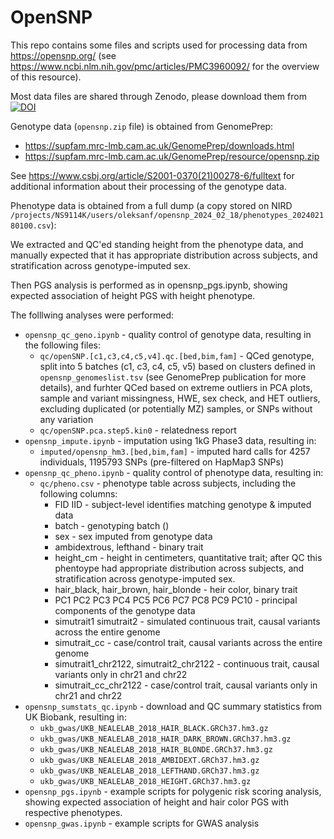 # OpenSNP

This repo contains some files and scripts used for processing data from https://opensnp.org/
(see https://www.ncbi.nlm.nih.gov/pmc/articles/PMC3960092/ for the overview of this resource).

Most data files are shared through Zenodo, please download them from 
[![DOI](https://zenodo.org/badge/DOI/10.5281/zenodo.10715132.svg)](https://doi.org/10.5281/zenodo.10715132)


Genotype data (``opensnp.zip`` file) is obtained from GenomePrep:
  * https://supfam.mrc-lmb.cam.ac.uk/GenomePrep/downloads.html
  * https://supfam.mrc-lmb.cam.ac.uk/GenomePrep/resource/opensnp.zip

See https://www.csbj.org/article/S2001-0370(21)00278-6/fulltext for additional information about their processing of the genotype data.

Phenotype data is obtained from a full dump (a copy stored on NIRD ``/projects/NS9114K/users/oleksanf/opensnp_2024_02_18/phenotypes_202402180100.csv``):



We extracted and QC'ed standing height from the phenotype data, and manually expected that it has appropriate distribution across subjects, and stratification across genotype-imputed sex.

Then PGS analysis is performed as in opensnp_pgs.ipynb, showing expected association of height PGS with height phenotype.

The folllwing analyses were performed:

  * ``opensnp_qc_geno.ipynb`` - quality control of genotype data, resulting in the following files:
    * ``qc/openSNP.[c1,c3,c4,c5,v4].qc.[bed,bim,fam]`` - QCed genotype, split into 5 batches (c1, c3, c4, c5, v5) based on clusters defined in ``opensnp_genomeslist.tsv`` (see GenomePrep publication for more details), and furhter QCed based on extreme outliers in PCA plots, sample and variant missingness, HWE, sex check, and HET outliers, excluding duplicated (or potentially MZ) samples, or SNPs without any variation
    * ``qc/openSNP.pca.step5.kin0`` - relatedness report
  * ``opensnp_impute.ipynb`` - imputation using 1kG Phase3 data, resulting in:
    * ``imputed/opensnp_hm3.[bed,bim,fam]`` - imputed hard calls for 4257 individuals, 1195793 SNPs (pre-filtered on HapMap3 SNPs)
  * ``opensnp_qc_pheno.ipynb`` - quality control of phenotype data, resulting in:
    * ``qc/pheno.csv`` - phenotype table across subjects, including the following columns:
      * FID IID - subject-level identifies matching genotype & imputed data
      * batch - genotyping batch () 
      * sex - sex imputed from genotype data
      *	ambidextrous, lefthand - binary trait
      *	height_cm - height in centimeters, quantitative trait; after QC this phentoype had appropriate distribution across subjects, and stratification across genotype-imputed sex.
      *	hair_black,	hair_brown,	hair_blonde - heir color, binary trait
      * PC1	PC2	PC3	PC4	PC5	PC6	PC7	PC8	PC9	PC10 - principal components of the genotype data
      * simutrait1	simutrait2 - simulated continuous trait, causal variants across the entire genome
      * simutrait_cc - case/control trait, causal variants across the entire genome
      * simutrait1_chr2122,	simutrait2_chr2122 - continuous trait, causal variants only in chr21 and chr22
      * simutrait_cc_chr2122 - case/control trait, causal variants only in chr21 and chr22
  * ``opensnp_sumstats_qc.ipynb`` - download and QC summary statistics from UK Biobank, resulting in:
      * ``ukb_gwas/UKB_NEALELAB_2018_HAIR_BLACK.GRCh37.hm3.gz``
      * ``ukb_gwas/UKB_NEALELAB_2018_HAIR_DARK_BROWN.GRCh37.hm3.gz``
      * ``ukb_gwas/UKB_NEALELAB_2018_HAIR_BLONDE.GRCh37.hm3.gz``
      * ``ukb_gwas/UKB_NEALELAB_2018_AMBIDEXT.GRCh37.hm3.gz``
      * ``ukb_gwas/UKB_NEALELAB_2018_LEFTHAND.GRCh37.hm3.gz``
      * ``ukb_gwas/UKB_NEALELAB_2018_HEIGHT.GRCh37.hm3.gz``
  * ``opensnp_pgs.ipynb`` - example scripts for polygenic risk scoring analysis, showing expected association of height and hair color PGS with respective phenotypes.
  * ``opensnp_gwas.ipynb`` - example scripts for GWAS analysis

